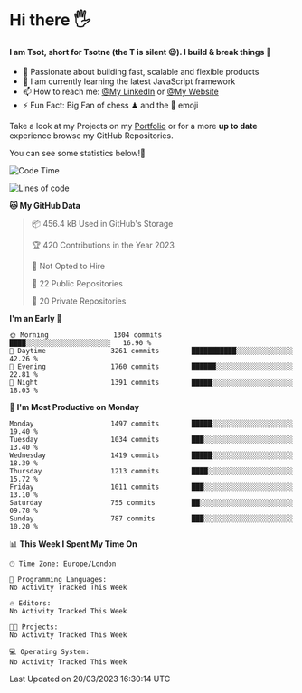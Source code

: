 # Hi there :raised_hand_with_fingers_splayed:
#### I am Tsot, short for Tsotne (the T is silent :wink:). I build & break things :space_invader:
- :telescope: Passionate about building fast, scalable and flexible products
- :seedling: I am currently learning the latest JavaScript framework 
- :mailbox: How to reach me: [@My LinkedIn](https://www.linkedin.com/in/tsotne-gvadzabia/) or [@My Website](https://tsotne.co.uk/contact)
- :zap: Fun Fact: Big Fan of chess ♟ and the 👾 emoji

Take a look at my Projects on my [Portfolio](https://tsotne.co.uk/) or for a more **up to date** experience browse my GitHub Repositories.

You can see some statistics below!:space_invader:
<!--START_SECTION:waka-->
![Code Time](http://img.shields.io/badge/Code%20Time-761%20hrs%202%20mins-blue)

![Lines of code](https://img.shields.io/badge/From%20Hello%20World%20I%27ve%20Written-4.4%20million%20lines%20of%20code-blue)

**🐱 My GitHub Data** 

> 📦 456.4 kB Used in GitHub's Storage 
 > 
> 🏆 420 Contributions in the Year 2023
 > 
> 🚫 Not Opted to Hire
 > 
> 📜 22 Public Repositories 
 > 
> 🔑 20 Private Repositories 
 > 
**I'm an Early 🐤** 

```text
🌞 Morning                1304 commits        ████░░░░░░░░░░░░░░░░░░░░░   16.90 % 
🌆 Daytime                3261 commits        ███████████░░░░░░░░░░░░░░   42.26 % 
🌃 Evening                1760 commits        ██████░░░░░░░░░░░░░░░░░░░   22.81 % 
🌙 Night                  1391 commits        █████░░░░░░░░░░░░░░░░░░░░   18.03 % 
```
📅 **I'm Most Productive on Monday** 

```text
Monday                   1497 commits        █████░░░░░░░░░░░░░░░░░░░░   19.40 % 
Tuesday                  1034 commits        ███░░░░░░░░░░░░░░░░░░░░░░   13.40 % 
Wednesday                1419 commits        █████░░░░░░░░░░░░░░░░░░░░   18.39 % 
Thursday                 1213 commits        ████░░░░░░░░░░░░░░░░░░░░░   15.72 % 
Friday                   1011 commits        ███░░░░░░░░░░░░░░░░░░░░░░   13.10 % 
Saturday                 755 commits         ██░░░░░░░░░░░░░░░░░░░░░░░   09.78 % 
Sunday                   787 commits         ███░░░░░░░░░░░░░░░░░░░░░░   10.20 % 
```


📊 **This Week I Spent My Time On** 

```text
🕑︎ Time Zone: Europe/London

💬 Programming Languages: 
No Activity Tracked This Week

🔥 Editors: 
No Activity Tracked This Week

🐱‍💻 Projects: 
No Activity Tracked This Week

💻 Operating System: 
No Activity Tracked This Week
```


 Last Updated on 20/03/2023 16:30:14 UTC
<!--END_SECTION:waka-->
